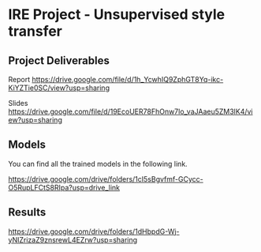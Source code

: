 # IRE Project - Unsupervised style transfer


## Project Deliverables  
Report https://drive.google.com/file/d/1h_YcwhIQ9ZphGT8Yq-ikc-KiYZTie0SC/view?usp=sharing

Slides https://drive.google.com/file/d/19EcoUER78FhOnw7lo_vaJAaeu5ZM3lK4/view?usp=sharing
 

## Models
You can find all the trained models in the following link.  

https://drive.google.com/drive/folders/1cI5sBgvfmf-GCycc-O5RupLFCtS8RIpa?usp=drive_link


## Results
https://drive.google.com/drive/folders/1dHbpdG-Wj-yNIZrizaZ9znsrewL4EZrw?usp=sharing

